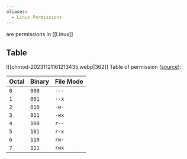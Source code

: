 ```yaml
---
aliases:
  - Linux Permissions
---
```

are permissions in [[Linux]]
## Table
![[chmod-20231121161213435.webp|362]]
Table of permission ([source](https://askubuntu.com/a/518260)):

| Octal | Binary | File Mode |
| ----- | ------ | --------- |
| `0`   | `000`  | `---`     |
| `1`   | `001`  | `--x`     |
| `2`   | `010`  | `-w-`     |
| `3`   | `011`  | `-wx`     |
| `4`   | `100`  | `r--`     |
| `5`   | `101`  | `r-x`     |
| `6`   | `110`  | `rw-`     |
| `7`   | `111`  | `rwx`     |
